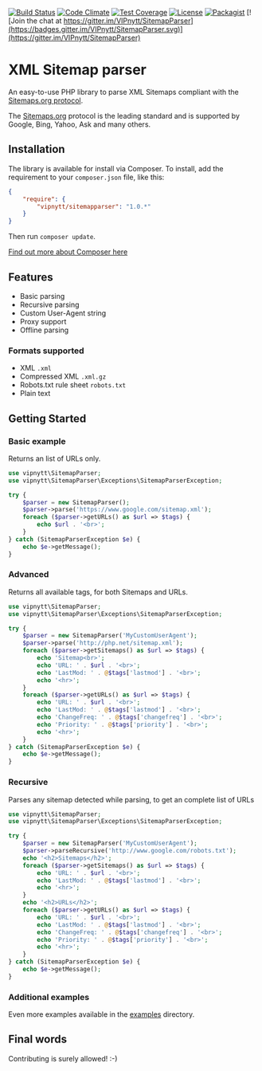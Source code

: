 [![Build Status](https://travis-ci.org/VIPnytt/SitemapParser.svg?branch=master)](https://travis-ci.org/VIPnytt/X-Robots-Tag-parser)
[![Code Climate](https://codeclimate.com/github/VIPnytt/SitemapParser/badges/gpa.svg)](https://codeclimate.com/github/VIPnytt/SitemapParser)
[![Test Coverage](https://codeclimate.com/github/VIPnytt/SitemapParser/badges/coverage.svg)](https://codeclimate.com/github/VIPnytt/SitemapParser/coverage)
[![License](https://poser.pugx.org/VIPnytt/SitemapParser/license)](https://github.com/VIPnytt/SitemapParser/blob/master/LICENSE)
[![Packagist](https://img.shields.io/packagist/v/VIPnytt/SitemapParser.svg)](https://packagist.org/packages/VIPnytt/SitemapParser)
[![Join the chat at https://gitter.im/VIPnytt/SitemapParser](https://badges.gitter.im/VIPnytt/SitemapParser.svg)](https://gitter.im/VIPnytt/SitemapParser)

# XML Sitemap parser
An easy-to-use PHP library to parse XML Sitemaps compliant with the [Sitemaps.org protocol](http://www.sitemaps.org/protocol.html).

The [Sitemaps.org](http://www.sitemaps.org/) protocol is the leading standard and is supported by Google, Bing, Yahoo, Ask and many others.

## Installation
The library is available for install via Composer. To install, add the requirement to your `composer.json` file, like this:
```json
{
    "require": {
        "vipnytt/sitemapparser": "1.0.*"
    }
}
```

Then run `composer update`.

[Find out more about Composer here](https://getcomposer.org)

## Features
- Basic parsing
- Recursive parsing
- Custom User-Agent string
- Proxy support
- Offline parsing

### Formats supported
- XML `.xml`
- Compressed XML `.xml.gz`
- Robots.txt rule sheet `robots.txt`
- Plain text


## Getting Started

### Basic example
Returns an list of URLs only.
```php
use vipnytt\SitemapParser;
use vipnytt\SitemapParser\Exceptions\SitemapParserException;

try {
    $parser = new SitemapParser();
    $parser->parse('https://www.google.com/sitemap.xml');
    foreach ($parser->getURLs() as $url => $tags) {
        echo $url . '<br>';
    }
} catch (SitemapParserException $e) {
    echo $e->getMessage();
}
```

### Advanced
Returns all available tags, for both Sitemaps and URLs.
```php
use vipnytt\SitemapParser;
use vipnytt\SitemapParser\Exceptions\SitemapParserException;

try {
    $parser = new SitemapParser('MyCustomUserAgent');
    $parser->parse('http://php.net/sitemap.xml');
    foreach ($parser->getSitemaps() as $url => $tags) {
        echo 'Sitemap<br>';
        echo 'URL: ' . $url . '<br>';
        echo 'LastMod: ' . @$tags['lastmod'] . '<br>';
        echo '<hr>';
    }
    foreach ($parser->getURLs() as $url => $tags) {
        echo 'URL: ' . $url . '<br>';
        echo 'LastMod: ' . @$tags['lastmod'] . '<br>';
        echo 'ChangeFreq: ' . @$tags['changefreq'] . '<br>';
        echo 'Priority: ' . @$tags['priority'] . '<br>';
        echo '<hr>';
    }
} catch (SitemapParserException $e) {
    echo $e->getMessage();
}
```

### Recursive
Parses any sitemap detected while parsing, to get an complete list of URLs
```php
use vipnytt\SitemapParser;
use vipnytt\SitemapParser\Exceptions\SitemapParserException;

try {
    $parser = new SitemapParser('MyCustomUserAgent');
    $parser->parseRecursive('http://www.google.com/robots.txt');
    echo '<h2>Sitemaps</h2>';
    foreach ($parser->getSitemaps() as $url => $tags) {
        echo 'URL: ' . $url . '<br>';
        echo 'LastMod: ' . @$tags['lastmod'] . '<br>';
        echo '<hr>';
    }
    echo '<h2>URLs</h2>';
    foreach ($parser->getURLs() as $url => $tags) {
        echo 'URL: ' . $url . '<br>';
        echo 'LastMod: ' . @$tags['lastmod'] . '<br>';
        echo 'ChangeFreq: ' . @$tags['changefreq'] . '<br>';
        echo 'Priority: ' . @$tags['priority'] . '<br>';
        echo '<hr>';
    }
} catch (SitemapParserException $e) {
    echo $e->getMessage();
}
```

### Additional examples
Even more examples available in the [examples](https://github.com/VIPnytt/SitemapParser/tree/master/examples) directory.

## Final words

Contributing is surely allowed! :-)
